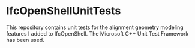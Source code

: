 # IfcOpenShellUnitTests

This repository contains unit tests for the alignment geometry modeling features I added to IfcOpenShell. The Microsoft C++ Unit Test Framework has been used.